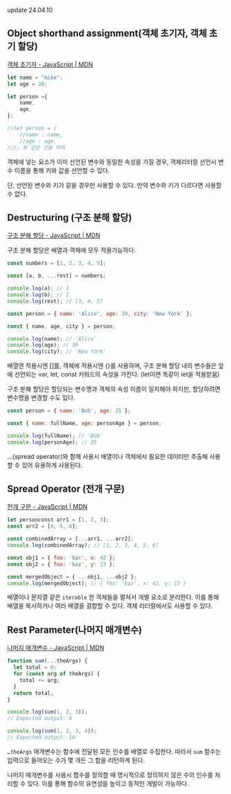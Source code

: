 update 24.04.10

## Object shorthand assignment(객체 초기자, 객체 초기 할당)

[객체 초기자 - JavaScript | MDN](https://developer.mozilla.org/ko/docs/Web/JavaScript/Reference/Operators/Object_initializer)

```jsx
let name = "mike";
let age = 20;

let person ={
	name,
	age,
};

//let person = {
	//name : name,
	//age : age,
//}; 와 같은 것을 의미
```

객체에 넣는 요소가 이미 선언된 변수와 동일한 속성을 가질 경우, 객체리터럴 선언시 변수 이름을 통해 키와 값을 선언할 수 있다. 

단, 선언된 변수와 키가 같을 경우만 사용할 수 있다. 만약 변수와 키가 다르다면 사용할 수 없다.

## Destructuring (구조 분해 할당)

[구조 분해 할당 - JavaScript | MDN](https://developer.mozilla.org/ko/docs/Web/JavaScript/Reference/Operators/Destructuring_assignment)

구조 분해 할당은 배열과 객체에 모두 적용가능하다.

```jsx
const numbers = [1, 2, 3, 4, 5];

const [a, b, ...rest] = numbers;

console.log(a); // 1
console.log(b); // 2
console.log(rest); // [3, 4, 5]

const person = { name: 'Alice', age: 30, city: 'New York' };

const { name, age, city } = person;

console.log(name); // 'Alice'
console.log(age); // 30
console.log(city); // 'New York'
```

배열엔 적용시엔 []를, 객체에 적용시엔 {}를 사용하며, 구조 분해 할당 내의 변수들은 앞에 선언되는 var, let, const 키워드의 속성을 가진다. (let이면 똑같이 let을 적용받음)

구조 분해 할당은 할당되는 변수명과 객체의 속성 이름이 일치해야 하지만, 할당하려면 변수명을 변경할 수도 있다.

```jsx
const person = { name: 'Bob', age: 25 };

const { name: fullName, age: personAge } = person;

console.log(fullName); // 'Bob'
console.log(personAge); // 25
```

…(spread operator)와 함께 사용시 배열이나 객체에서 필요한 데이터만 추출해 사용할 수 있어 유용하게 사용된다.

## Spread Operator (전개 구문)

[전개 구문 - JavaScript | MDN](https://developer.mozilla.org/ko/docs/Web/JavaScript/Reference/Operators/Spread_syntax)

```jsx
let personconst arr1 = [1, 2, 3];
const arr2 = [4, 5, 6];

const combinedArray = [...arr1, ...arr2];
console.log(combinedArray); // [1, 2, 3, 4, 5, 6]

const obj1 = { foo: 'bar', x: 42 };
const obj2 = { foo: 'baz', y: 13 };

const mergedObject = { ...obj1, ...obj2 };
console.log(mergedObject); // { foo: 'baz', x: 42, y: 13 }
```

배열이나 문자열 같은 `iterable` 한 객체들을 펼쳐서 개별 요소로 분리한다. 이를 통해 배열을 복사하거나 여러 배열을 결합할 수 있다. 객체 리터럴에서도 사용할 수 있다.

## Rest Parameter(나머지 매개변수)

[나머지 매개변수 - JavaScript | MDN](https://developer.mozilla.org/ko/docs/Web/JavaScript/Reference/Functions/rest_parameters)

```jsx
function sum(...theArgs) {
  let total = 0;
  for (const arg of theArgs) {
    total += arg;
  }
  return total;
}

console.log(sum(1, 2, 3));
// Expected output: 6

console.log(sum(1, 2, 3, 4));
// Expected output: 10

```

`…theArgs` 매개변수는 함수에 전달된 모든 인수를 배열로 수집한다. 따라서 `sum` 함수는입력으로 들어오는 수가 몇 개든 그 합을 리턴하게 된다.

나머지 매개변수를 사용시 함수를 정의할 때 명시적으로 정의하지 않은 수의 인수를 처리할 수 있다. 이를 통해 함수의 유연성을 높이고 동적인 개발이 가능하다.
